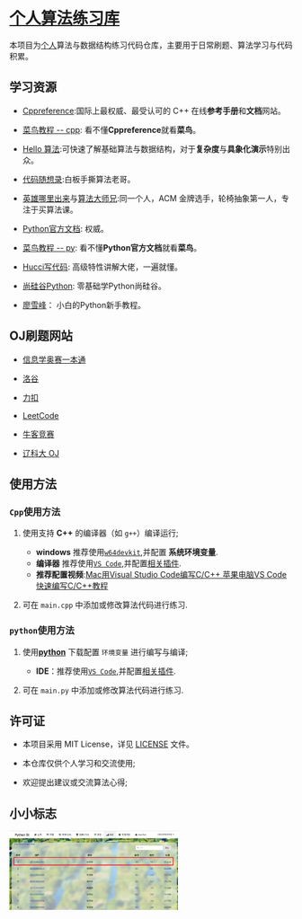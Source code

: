 # [个人算法练习库](https://github.com/NotSleeply/codeCpp)

本项目为[个人](https://github.com/NotSleeply)算法与数据结构练习代码仓库，主要用于日常刷题、算法学习与代码积累。

## 学习资源

- [Cppreference](https://cppreference.cn):国际上最权威、最受认可的 C++ 在线**参考手册**和**文档**网站。

- [菜鸟教程 -- cpp](https://www.runoob.com/cplusplus/cpp-tutorial.html): 看不懂**Cppreference**就看**菜鸟**。

- [Hello 算法](https://www.hello-algo.com):可快速了解基础算法与数据结构，对于**复杂度**与**具象化演示**特别出众。

- [代码随想录](https://space.bilibili.com/525438321):白板手撕算法老哥。

- [英雄哪里出来](https://space.bilibili.com/319521269)与[算法大师兄](https://space.bilibili.com/1784235102):同一个人，ACM 金牌选手，轮椅抽象第一人，专注于买算法课。

- [Python官方文档](https://docs.python.org/zh-cn/3.13/): 权威。

- [菜鸟教程 -- py](https://www.runoob.com/python/python-install.html): 看不懂**Python官方文档**就看**菜鸟**。

- [Hucci写代码](https://space.bilibili.com/1318868/upload/video): 高级特性讲解大佬，一遍就懂。

- [尚硅谷Python](https://www.bilibili.com/video/BV1eZ421b7ag): 零基础学Python尚硅谷。

- [廖雪峰](https://liaoxuefeng.com/books/python/introduction/index.html)： 小白的Python新手教程。

## OJ刷题网站

- [信息学奥赛一本通](http://ybt.ssoier.cn:8088/index.php)

- [洛谷](https://www.luogu.com.cn)

- [力扣](https://leetcode.cn)

- [LeetCode](https://leetcode.com)

- [牛客竞赛](https://ac.nowcoder.com)

- [辽科大 OJ](https://vpn.ustl.edu.cn/portal/#/app_center)

## 使用方法

### `Cpp`使用方法

1. 使用支持 **C++** 的编译器（如 `g++`）编译运行;
   - **windows** 推荐使用[`w64devkit`](https://github.com/skeeto/w64devkit),并配置 **系统环境变量**.
   - **编译器** 推荐使用[`VS Code`](<https://code.visualstudio.com/>),并配置[相关插件](.vscode/extensions.json).
   - **推荐配置视频**:[Mac用Visual Studio Code编写C/C++ 苹果电脑VS Code快速编写C/C++教程](https://www.bilibili.com/video/BV1U741157Rd)

2. 可在 `main.cpp` 中添加或修改算法代码进行练习.

### `python`使用方法

1. 使用[**python**](https://www.python.org/) 下载配置 `环境变量` 进行编写与编译;
   - **IDE**：推荐使用[`VS Code`](<https://code.visualstudio.com/>),并配置[相关插件](.vscode/extensions.json).

2. 可在 `main.py` 中添加或修改算法代码进行练习.

## 许可证

- 本项目采用 MIT License，详见 [LICENSE](LICENSE) 文件。

- 本仓库仅供个人学习和交流使用;

- 欢迎提出建议或交流算法心得;

## 小小标志

<img src="doc/PyOJ2025-9-20.png" alt="PyOJ2025-9-20" style="width:300px;">
